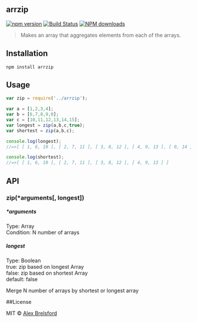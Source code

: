 ## arrzip
[![npm version](https://img.shields.io/npm/v/arrzip.svg)](https://www.npmjs.com/package/arrzip)
[![Build Status](https://travis-ci.org/abrelsfo/arrzip.svg?branch=master)](https://travis-ci.org/abrelsfo/arrzip.svg?branch=master)
[![NPM downloads](http://img.shields.io/npm/dm/arrzip.svg?style=flat)](http://npmjs.org/arrzip)

> Makes an array that aggregates elements from each of the arrays.

## Installation

```npm install arrzip```

## Usage
```js
var zip = require('../arrzip');

var a = [1,2,3,4];
var b = [6,7,8,9,0];
var c = [10,11,12,13,14,15];
var longest = zip(a,b,c,true);
var shortest = zip(a,b,c);

console.log(longest);
//=>[ [ 1, 6, 10 ], [ 2, 7, 11 ], [ 3, 8, 12 ], [ 4, 9, 13 ], [ 0, 14 ], [ 15 ] ]

console.log(shortest);
//=>[ [ 1, 6, 10 ], [ 2, 7, 11 ], [ 3, 8, 12 ], [ 4, 9, 13 ] ]
```

## API

### zip(\*arguments[, longest])

##### \*arguments
Type: Array<br>
Condition: N number of arrays

##### longest
Type: Boolean<br>
true: zip based on longest Array<br>
false: zip based on shortest Array<br>
default: false

Merge N number of arrays by shortest or longest array

##License

MIT © [Alex Brelsford](abrelsfo.github.io)
